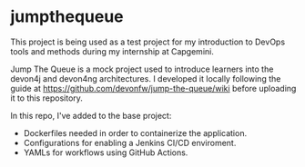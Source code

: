 # jumpthequeue
This project is being used as a test project for my introduction to DevOps tools and methods during my internship at Capgemini. 

Jump The Queue is a mock project used to introduce learners into the devon4j and devon4ng architectures. I developed it locally following the guide at https://github.com/devonfw/jump-the-queue/wiki before uploading it to this repository.

In this repo, I've added to the base project:
- Dockerfiles needed in order to containerize the application.
- Configurations for enabling a Jenkins CI/CD enviroment.
- YAMLs for workflows using GitHub Actions.
